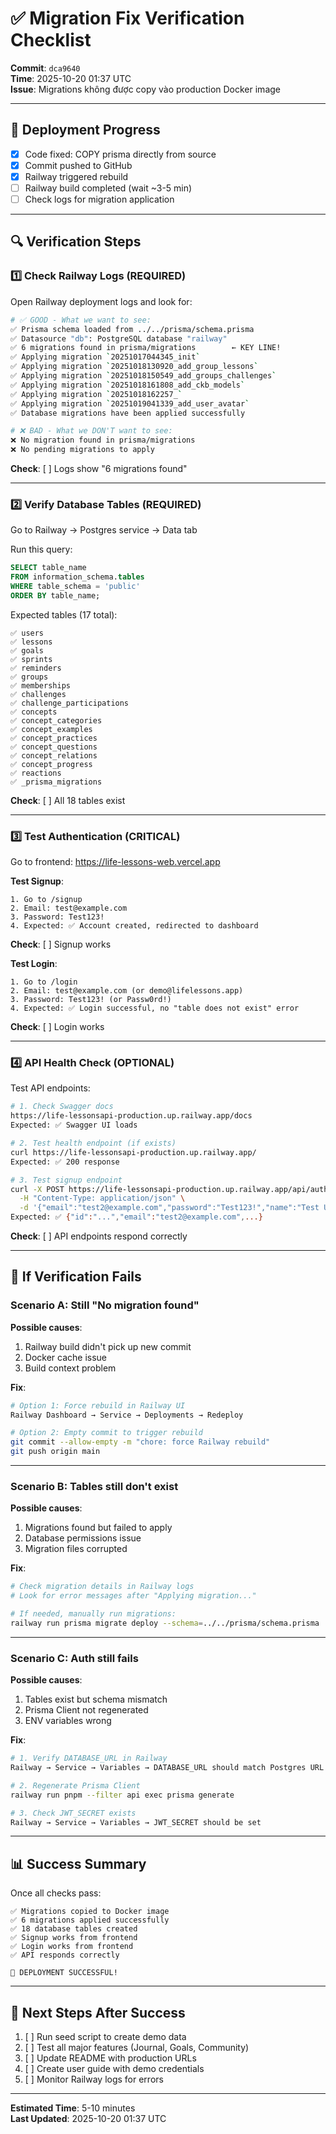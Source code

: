 # ✅ Migration Fix Verification Checklist

**Commit**: `dca9640`  
**Time**: 2025-10-20 01:37 UTC  
**Issue**: Migrations không được copy vào production Docker image  

---

## 🔄 Deployment Progress

- [x] Code fixed: COPY prisma directly from source
- [x] Commit pushed to GitHub
- [x] Railway triggered rebuild
- [ ] Railway build completed (wait ~3-5 min)
- [ ] Check logs for migration application

---

## 🔍 Verification Steps

### 1️⃣ Check Railway Logs (REQUIRED)

Open Railway deployment logs and look for:

```bash
# ✅ GOOD - What we want to see:
✅ Prisma schema loaded from ../../prisma/schema.prisma
✅ Datasource "db": PostgreSQL database "railway"
✅ 6 migrations found in prisma/migrations        ← KEY LINE!
✅ Applying migration `20251017044345_init`
✅ Applying migration `20251018130920_add_group_lessons`
✅ Applying migration `20251018150549_add_groups_challenges`
✅ Applying migration `20251018161808_add_ckb_models`
✅ Applying migration `20251018162257_`
✅ Applying migration `20251019041339_add_user_avatar`
✅ Database migrations have been applied successfully

# ❌ BAD - What we DON'T want to see:
❌ No migration found in prisma/migrations
❌ No pending migrations to apply
```

**Check**: [ ] Logs show "6 migrations found"

---

### 2️⃣ Verify Database Tables (REQUIRED)

Go to Railway → Postgres service → Data tab

Run this query:
```sql
SELECT table_name 
FROM information_schema.tables 
WHERE table_schema = 'public'
ORDER BY table_name;
```

Expected tables (17 total):
```
✅ users
✅ lessons
✅ goals
✅ sprints
✅ reminders
✅ groups
✅ memberships
✅ challenges
✅ challenge_participations
✅ concepts
✅ concept_categories
✅ concept_examples
✅ concept_practices
✅ concept_questions
✅ concept_relations
✅ concept_progress
✅ reactions
✅ _prisma_migrations
```

**Check**: [ ] All 18 tables exist

---

### 3️⃣ Test Authentication (CRITICAL)

Go to frontend: https://life-lessons-web.vercel.app

**Test Signup**:
```
1. Go to /signup
2. Email: test@example.com
3. Password: Test123!
4. Expected: ✅ Account created, redirected to dashboard
```

**Check**: [ ] Signup works

**Test Login**:
```
1. Go to /login
2. Email: test@example.com (or demo@lifelessons.app)
3. Password: Test123! (or Passw0rd!)
4. Expected: ✅ Login successful, no "table does not exist" error
```

**Check**: [ ] Login works

---

### 4️⃣ API Health Check (OPTIONAL)

Test API endpoints:

```bash
# 1. Check Swagger docs
https://life-lessonsapi-production.up.railway.app/docs
Expected: ✅ Swagger UI loads

# 2. Test health endpoint (if exists)
curl https://life-lessonsapi-production.up.railway.app/
Expected: ✅ 200 response

# 3. Test signup endpoint
curl -X POST https://life-lessonsapi-production.up.railway.app/api/auth/signup \
  -H "Content-Type: application/json" \
  -d '{"email":"test2@example.com","password":"Test123!","name":"Test User"}'
Expected: ✅ {"id":"...","email":"test2@example.com",...}
```

**Check**: [ ] API endpoints respond correctly

---

## 🚨 If Verification Fails

### Scenario A: Still "No migration found"

**Possible causes**:
1. Railway build didn't pick up new commit
2. Docker cache issue
3. Build context problem

**Fix**:
```bash
# Option 1: Force rebuild in Railway UI
Railway Dashboard → Service → Deployments → Redeploy

# Option 2: Empty commit to trigger rebuild
git commit --allow-empty -m "chore: force Railway rebuild"
git push origin main
```

---

### Scenario B: Tables still don't exist

**Possible causes**:
1. Migrations found but failed to apply
2. Database permissions issue
3. Migration files corrupted

**Fix**:
```bash
# Check migration details in Railway logs
# Look for error messages after "Applying migration..."

# If needed, manually run migrations:
railway run prisma migrate deploy --schema=../../prisma/schema.prisma
```

---

### Scenario C: Auth still fails

**Possible causes**:
1. Tables exist but schema mismatch
2. Prisma Client not regenerated
3. ENV variables wrong

**Fix**:
```bash
# 1. Verify DATABASE_URL in Railway
Railway → Service → Variables → DATABASE_URL should match Postgres URL

# 2. Regenerate Prisma Client
railway run pnpm --filter api exec prisma generate

# 3. Check JWT_SECRET exists
Railway → Service → Variables → JWT_SECRET should be set
```

---

## 📊 Success Summary

Once all checks pass:

```
✅ Migrations copied to Docker image
✅ 6 migrations applied successfully
✅ 18 database tables created
✅ Signup works from frontend
✅ Login works from frontend
✅ API responds correctly

🎉 DEPLOYMENT SUCCESSFUL!
```

---

## 📝 Next Steps After Success

1. [ ] Run seed script to create demo data
2. [ ] Test all major features (Journal, Goals, Community)
3. [ ] Update README with production URLs
4. [ ] Create user guide with demo credentials
5. [ ] Monitor Railway logs for errors

---

**Estimated Time**: 5-10 minutes  
**Last Updated**: 2025-10-20 01:37 UTC

